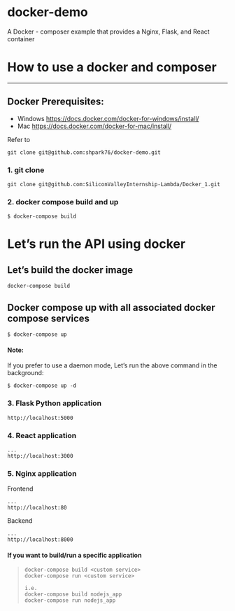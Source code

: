 # docker-demo
A Docker - composer example that provides a Nginx, Flask, and React container

# How to use a docker and composer
---
## Docker Prerequisites:
- Windows
https://docs.docker.com/docker-for-windows/install/
- Mac
https://docs.docker.com/docker-for-mac/install/

Refer to
```
git clone git@github.com:shpark76/docker-demo.git
```


### 1. git clone
```
git clone git@github.com:SiliconValleyInternship-Lambda/Docker_1.git
```

### 2. docker compose build and up 
```
$ docker-compose build
```

# Let’s run the API using docker
## Let’s build the docker image
```
docker-compose build
```

## Docker compose up with all associated docker compose services
```
$ docker-compose up
```
#### Note:
If you prefer to use a daemon mode, Let’s run the above command in the background:
```
$ docker-compose up -d
```

### 3. Flask Python application
```
http://localhost:5000
```

### 4. React application
```
...
http://localhost:3000
```  

### 5. Nginx application
Frontend
```
...
http://localhost:80
```  
Backend
```
...
http://localhost:8000
```  

#### If you want to build/run a specific application
> ```
> docker-compose build <custom service>
> docker-compose run <custom service>
> 
> i.e. 
> docker-compose build nodejs_app
> docker-compose run nodejs_app
> ```
